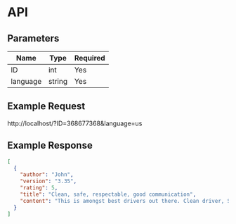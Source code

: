 # API
    
## Parameters
Name     | Type   | Required
----     | ----   | ----
ID       | int    | Yes
language | string | Yes
    
## Example Request
http://localhost/?ID=368677368&language=us

## Example Response
```json
[
  {
    "author": "John",
    "version": "3.35",
    "rating": 5,
    "title": "Clean, safe, respectable, good communication",
    "content": "This is amongst best drivers out there. Clean driver, Safe and respectful. I recommend him"
  }
]
```
